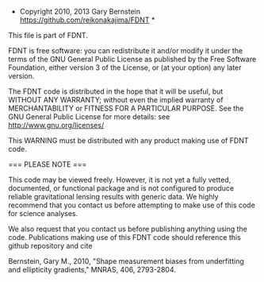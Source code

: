 

* Copyright 2010, 2013  Gary Bernstein
 https://github.com/reikonakajima/FDNT *

 This file is part of FDNT.

 FDNT is free software: you can redistribute it and/or modify
 it under the terms of the GNU General Public License as published by
 the Free Software Foundation, either version 3 of the License, or
 (at your option) any later version.

 The FDNT code is distributed in the hope that it will be useful,
 but WITHOUT ANY WARRANTY; without even the implied warranty of
 MERCHANTABILITY or FITNESS FOR A PARTICULAR PURPOSE.  See the
 GNU General Public License for more details: see
 <http://www.gnu.org/licenses/>

 This WARNING must be distributed with any product making use of FDNT code.


=== PLEASE NOTE ===

This code may be viewed freely.  However, it is not yet a fully vetted, 
documented, or functional package and is not configured to produce reliable 
gravitational lensing results with generic data.  We highly recommend that 
you contact us before attempting to make use of this code for science analyses.

We also request that you contact us before publishing anything using the code.
Publications making use of this FDNT code should reference this github 
repository and cite

Bernstein, Gary M., 2010, 
"Shape measurement biases from underfitting and ellipticity gradients,"
MNRAS, 406, 2793-2804.


